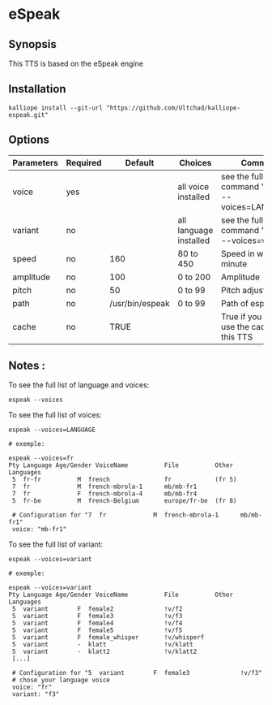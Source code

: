 # eSpeak

## Synopsis

This TTS is based on the eSpeak engine

## Installation

    kalliope install --git-url "https://github.com/Ultchad/kalliope-espeak.git"

## Options

| Parameters | Required | Default         | Choices                | Comment                                                                                       |
|------------|----------|-----------------|------------------------|-----------------------------------------------------------|
| voice      | yes      |                 | all voice installed    | see the full list with command "espeak --voices=LANGUAGE" |
| variant    | no       |                 | all language installed | see the full list with command "espeak --voices=variant"  |
| speed      | no       | 160             | 80 to 450              | Speed in words per minute                                 |
| amplitude  | no       | 100             | 0 to 200               | Amplitude                                                 |
| pitch      | no       | 50              | 0 to 99                | Pitch adjustment                                          |
| path       | no       | /usr/bin/espeak | 0 to 99                | Path of espeak                                            |
| cache      | no       | TRUE            |                        | True if you want to use the cache with this TTS           | 

## Notes :

To see the full list of language and voices:

    espeak --voices

To see the full list of voices:

    espeak --voices=LANGUAGE
    
    # exemple:
    
    espeak --voices=fr
    Pty Language Age/Gender VoiceName          File          Other Languages
     5  fr-fr          M  french               fr            (fr 5)
     7  fr             M  french-mbrola-1      mb/mb-fr1
     7  fr             F  french-mbrola-4      mb/mb-fr4
     5  fr-be          M  french-Belgium       europe/fr-be  (fr 8)
     
     # Configuration for "7  fr             M  french-mbrola-1      mb/mb-fr1"
     voice: "mb-fr1"

To see the full list of variant:

    espeak --voices=variant
    
    # exemple:
    
    espeak --voices=variant
    Pty Language Age/Gender VoiceName          File          Other Languages
     5  variant        F  female2              !v/f2
     5  variant        F  female3              !v/f3
     5  variant        F  female4              !v/f4
     5  variant        F  female5              !v/f5
     5  variant        F  female_whisper       !v/whisperf
     5  variant        -  klatt                !v/klatt
     5  variant        -  klatt2               !v/klatt2
     [...]
     
     # Configuration for "5  variant        F  female3              !v/f3"
     # chose your language voice
     voice: "fr"
     variant: "f3"
